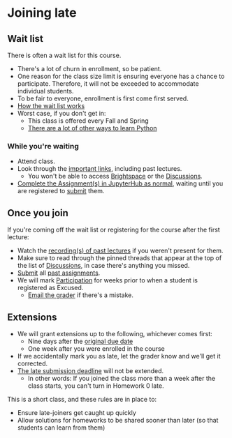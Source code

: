 # Joining late

## Wait list

There is often a wait list for this course.

- There's a lot of churn in enrollment, so be patient.
- One reason for the class size limit is ensuring everyone has a chance to participate. Therefore, it will not be exceeded to accommodate individual students.
- To be fair to everyone, enrollment is first come first served.
- [How the wait list works](https://www.nyu.edu/students/student-information-and-resources/registration-records-and-graduation/albert-help/training/students/registration/waitlists.html)
- Worst case, if you don't get in:
   - This class is offered every Fall and Spring
   - [There are a lot of other ways to learn Python](resources.md)

### While you're waiting

- Attend class.
- Look through the [important links](index.md#important-links), including past lectures.
   - You won't be able to access [Brightspace](https://brightspace.nyu.edu/d2l/home/297088) or the [Discussions](https://brightspace.nyu.edu/d2l/le/297088/discussions/List).
- [Complete the Assignment(s) in JupyterHub as normal](assignments.md), waiting until you are registered to [submit](assignments.md#submission) them.

## Once you join

If you're coming off the wait list or registering for the course after the first lecture:


- Watch the [recording(s) of past lectures](syllabus.md#class-recordings) if you weren't present for them.
- Make sure to read through the pinned threads that appear at the top of the list of [Discussions](https://brightspace.nyu.edu/d2l/le/297088/discussions/List), in case there's anything you missed.
- [Submit](assignments.md#submission) all [past assignments](syllabus.md#schedule).
- We will mark [Participation](syllabus.md#participation) for weeks prior to when a student is registered as Excused.
   - [Email the grader](syllabus.md#instructor-information) if there's a mistake.

## Extensions

- We will grant extensions up to the following, whichever comes first:
   - Nine days after the [original due date](syllabus.md#schedule)
   - One week after you were enrolled in the course
- If we accidentally mark you as late, let the grader know and we'll get it corrected.
- [The late submission deadline](syllabus.md#schedule) will not be extended.
   - In other words: If you joined the class more than a week after the class starts, you can't turn in Homework 0 late.

This is a short class, and these rules are in place to:

- Ensure late-joiners get caught up quickly
- Allow solutions for homeworks to be shared sooner than later (so that students can learn from them)
